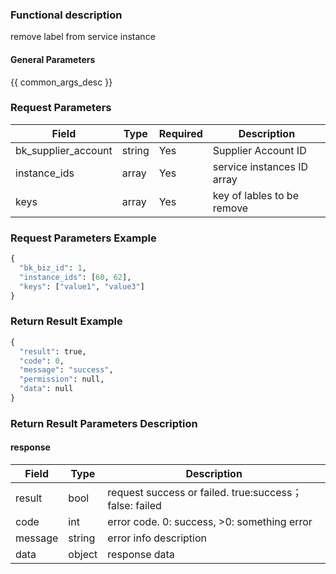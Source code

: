 ### Functional description

remove label from service instance

#### General Parameters

{{ common_args_desc }}

### Request Parameters

| Field                |  Type       | Required	   | Description                            |
|----------------------|------------|--------|-----------------------|
| bk_supplier_account  | string     |Yes     | Supplier Account ID       |
| instance_ids            | array  | Yes   | service instances ID array |
| keys            | array  | Yes   | key of lables to be remove |

### Request Parameters Example

```python
{
  "bk_biz_id": 1,
  "instance_ids": [60, 62],
  "keys": ["value1", "value3"]
}
```

### Return Result Example

```python
{
  "result": true,
  "code": 0,
  "message": "success",
  "permission": null,
  "data": null
}
```

### Return Result Parameters Description

#### response

| Field       | Type     | Description         |
|---|---|---|
| result | bool | request success or failed. true:success；false: failed |
| code | int | error code. 0: success, >0: something error |
| message | string | error info description |
| data | object | response data |
